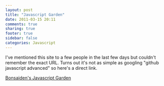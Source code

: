 ```yaml
---
layout: post
title: "Javascript Garden"
date: 2011-03-15 20:11
comments: true
sharing: true
footer: true
sidebar: false
categories: Javascript
---
```


I've mentioned this site to a few people in the last few days but couldn't remember the exact URL. Turns out it's not as simple as googling "github javascript advanced" so here's a direct link.

[Bonsaiden's Javascript Garden](http://bonsaiden.github.com/JavaScript-Garden/)
